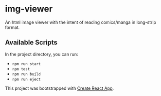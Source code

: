 # img-viewer

An html image viewer with the intent of reading comics/manga in long-strip format.

## Available Scripts

In the project directory, you can run:

- `npm run start`
- `npm test`
- `npm run build`
- `npm run eject`

This project was bootstrapped with [Create React App](https://github.com/facebook/create-react-app).
